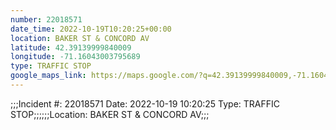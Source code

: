 ```yaml
---
number: 22018571
date_time: 2022-10-19T10:20:25+00:00
location: BAKER ST & CONCORD AV
latitude: 42.39139999840009
longitude: -71.16043003795689
type: TRAFFIC STOP
google_maps_link: https://maps.google.com/?q=42.39139999840009,-71.16043003795689
---
```


;;;Incident #: 22018571  Date: 2022-10-19 10:20:25  Type: TRAFFIC STOP;;;;;;Location: BAKER ST & CONCORD AV;;;
